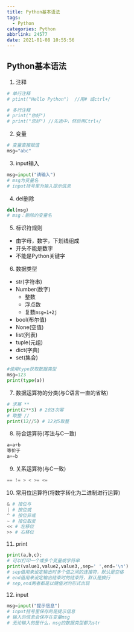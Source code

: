 ```yaml
---
title: Python基本语法
tags:
  - Python
categories: Python
abbrlink: 24577
date: 2021-01-08 10:55:56
---
```

## Python基本语法
1. 注释
```python
# 单行注释
# ptint("Hello Python")  //用# 或ctrl+/
```
```python
# 多行注释
# print("你好")
# print("您好") //先选中，然后用Ctrl+/
```
2. 变量
```python
# 变量直接赋值
msg="abc"
``` 
3. input输入
```python
msg=input("请输入")
# msg为变量名
# input括号里为输入提示信息
```
4. del删除
```python
del(msg)
# msg：删除的变量名
```
5. 标识符规则
* 由字母，数字，下划线组成
* 开头不能是数字
* 不能是Python关键字
6. 数据类型
* str(字符串)
* Number(数字)
   - 整数
   - 浮点数
   - 复数`msg=1+2j`
* bool(布尔值)
* None(空值)
* list(列表)
* tuple(元组)
* dict(字典)
* set(集合)
```python
#使用type获取数据类型
msg=123
print(type(a))
```
7. 数据运算符的分类(与C语言一直的省略)
```python
# 求幂 **
print(2**3) # 2的3次幂
# 取整 //
print(12//5) # 12对5取整
```
8. 符合运算符(写法与C一致)
```python
a=a+b
等价于
a+=b
```
9. 关系运算符(与C一致)
```python
== != > < >= <=
```
10. 常用位运算符(将数字转化为二进制进行运算)
```python
& # 按位与
| # 按位或
^ # 按位异或
~ # 按位取反
<< # 左移位
>> # 右移位
```
11. print
```python
print(a,b,c); 
# 可以打印一个或多个变量或字符串
print(value1,value2,value3,,sep=' ',end='\n')
# sep值用来设定输出时多个值之间的连接符，默认是空格
# end值用来设定输出结束时的结束符，默认是换行
# sep,end两者都是以键值对的形式出现
```
12. input
```python
msg=input("提示信息") 
# input括号里保存的是提示信息
# 输入的信息会保存在变量msg
# 无论输入的是什么，msg的数据类型都为str
```